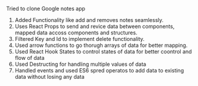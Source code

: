 Tried to clone Google notes app

1. Added Functionality like add and removes notes seamlessly.
2. Uses React Props to send and revice data between components, mapped data accoss components and structures.
3. Filtered Key and Id to implement delete functionality.
4. Used arrow functions to go thorugh arrays of data for better mapping.
5. Used React Hook States to control states of data for better coontrol and flow of data
6. Used Destructing for handling multiple values of data 
7. Handled events and used ES6 spred operatos to add data to existing data without losing any data 
